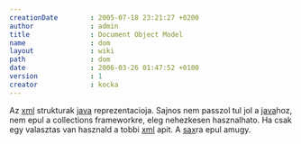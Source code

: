 ```yaml
---
creationDate        : 2005-07-18 23:21:27 +0200 
author              : admin 
title               : Document Object Model 
name                : dom 
layout              : wiki 
path                : dom 
date                : 2006-03-26 01:47:52 +0100 
version             : 1 
creator             : kocka 
---
```

Az [xml](XML.html) strukturak [java](java.html) reprezentacioja. Sajnos nem passzol tul jol a [java](java.html)hoz, nem epul a collections frameworkre, eleg nehezkesen hasznalhato. Ha csak egy valasztas van hasznald a tobbi [xml](XML.html) apit. A [sax](sax.html)ra epul amugy.

